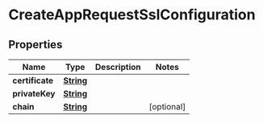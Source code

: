 

# CreateAppRequestSslConfiguration


## Properties

| Name | Type | Description | Notes |
|------------ | ------------- | ------------- | -------------|
|**certificate** | [**String**](String.md) |  |  |
|**privateKey** | [**String**](String.md) |  |  |
|**chain** | [**String**](String.md) |  |  [optional] |



